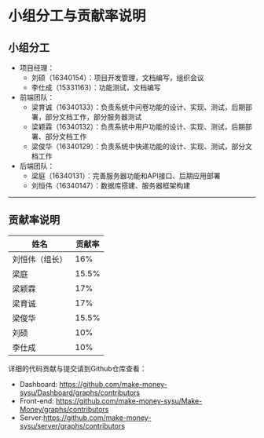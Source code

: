 # 小组分工与贡献率说明

## 小组分工

+ 项目经理：
  + 刘硕（16340154）：项目开发管理，文档编写，组织会议
  + 李仕成（15331163）：功能测试，文档编写
+ 前端团队：
  + 梁育诚（16340133）：负责系统中问卷功能的设计、实现、测试，后期部署，部分文档工作，部分服务器测试
  + 梁颖霖（16340132）：负责系统中用户功能的设计、实现、测试，后期部署、部分文档工作
  + 梁俊华（16340129）：负责系统中快递功能的设计、实现、测试，部分文档工作
+ 后端团队：
  + 梁庭（16340131）：完善服务器功能和API接口、后期应用部署
  + 刘恒伟（16340147）：数据库搭建、服务器框架构建

---

## 贡献率说明

| 姓名   | 贡献率 |
| ------ | ------ |
| 刘恒伟（组长） | 16%    |
| 梁庭   | 15.5%    |
| 梁颖霖 | 17%    |
| 梁育诚 | 17%    |
| 梁俊华 | 15.5%    |
| 刘硕   | 10%  |
| 李仕成 | 10%  |

详细的代码贡献与提交请到Github仓库查看：

+ Dashboard: <https://github.com/make-money-sysu/Dashboard/graphs/contributors>
+ Front-end: <https://github.com/make-money-sysu/Make-Money/graphs/contributors>
+ Server:<https://github.com/make-money-sysu/server/graphs/contributors>

